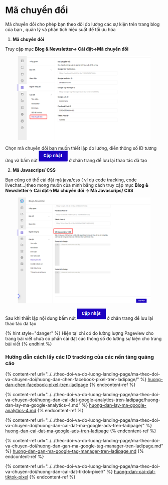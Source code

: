 # Mã chuyển đổi

Mã chuyển đổi cho phép bạn theo dõi  đo lường các sự kiện trên trang blog của bạn , quản lý và phân tích hiệu suất để tối ưu hóa&#x20;

1. **Mã chuyển đổi**&#x20;

Truy cập mục **Blog & Newsletter-> Cài đặt->Mã chuyển đổi**&#x20;

<figure><img src="../../.gitbook/assets/image (706).png" alt=""><figcaption></figcaption></figure>

Chọn mã chuyển đổi bạn muốn thiết lập đo lường, điền thông số ID tương  ứng và bấm nút ![](<../../.gitbook/assets/image (655).png>)ở chân trang để lưu lại thao tác đã tạo&#x20;

2. **Mã Javascrips/ CSS**

Bạn cũng có thể cài đặt mã java/css ( ví dụ code tracking, code livechat...)theo mong muốn của mình bằng cách truy cập  mục **Blog & Newsletter-> Cài đặt->Mã chuyển đổi -> Mã Javascrips/ CSS**

<figure><img src="../../.gitbook/assets/image (1091).png" alt=""><figcaption></figcaption></figure>

Sau khi thiết lập nội dung bấm nút ![](<../../.gitbook/assets/image (655).png>)ở chân trang để lưu lại thao tác đã tạo&#x20;

{% hint style="danger" %}
Hiện tại chỉ có đo lường lượng Pageview cho trang bài viết chưa có phần cài đặt các thông số đo lường sự kiện cho trang bài viết
{% endhint %}

### Hướng dẫn cách lấy các ID tracking của các nền tảng quảng cáo&#x20;

{% content-ref url="../../theo-doi-va-do-luong-landing-page/ma-theo-doi-va-chuyen-doi/huong-dan-chen-facebook-pixel-tren-ladipage/" %}
[huong-dan-chen-facebook-pixel-tren-ladipage](../../theo-doi-va-do-luong-landing-page/ma-theo-doi-va-chuyen-doi/huong-dan-chen-facebook-pixel-tren-ladipage/)
{% endcontent-ref %}

{% content-ref url="../../theo-doi-va-do-luong-landing-page/ma-theo-doi-va-chuyen-doi/huong-dan-cai-dat-google-analytics-tren-ladipage/huong-dan-lay-ma-google-analytics-4.md" %}
[huong-dan-lay-ma-google-analytics-4.md](../../theo-doi-va-do-luong-landing-page/ma-theo-doi-va-chuyen-doi/huong-dan-cai-dat-google-analytics-tren-ladipage/huong-dan-lay-ma-google-analytics-4.md)
{% endcontent-ref %}

{% content-ref url="../../theo-doi-va-do-luong-landing-page/ma-theo-doi-va-chuyen-doi/huong-dan-cai-dat-ma-google-ads-tren-ladipage/" %}
[huong-dan-cai-dat-ma-google-ads-tren-ladipage](../../theo-doi-va-do-luong-landing-page/ma-theo-doi-va-chuyen-doi/huong-dan-cai-dat-ma-google-ads-tren-ladipage/)
{% endcontent-ref %}

{% content-ref url="../../theo-doi-va-do-luong-landing-page/ma-theo-doi-va-chuyen-doi/huong-dan-gan-ma-google-tag-manager-tren-ladipage.md" %}
[huong-dan-gan-ma-google-tag-manager-tren-ladipage.md](../../theo-doi-va-do-luong-landing-page/ma-theo-doi-va-chuyen-doi/huong-dan-gan-ma-google-tag-manager-tren-ladipage.md)
{% endcontent-ref %}

{% content-ref url="../../theo-doi-va-do-luong-landing-page/ma-theo-doi-va-chuyen-doi/huong-dan-cai-dat-tiktok-pixel/" %}
[huong-dan-cai-dat-tiktok-pixel](../../theo-doi-va-do-luong-landing-page/ma-theo-doi-va-chuyen-doi/huong-dan-cai-dat-tiktok-pixel/)
{% endcontent-ref %}
